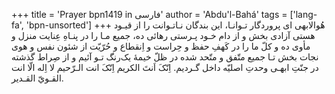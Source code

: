 +++
title = 'Prayer bpn1419 in فارسی'
author = 'Abdu'l-Bahá'
tags = ['lang-fa', 'bpn-unsorted']
+++
هُوالابهی
ای پروردگار تـوانـا، اين بندگان نـاتـوانت را از قيـود هستی آزادی بخش و از دام خـود پـرستی رهائی ده، جميع مـا را در پنـاهِ عِنايت منزل و مأوی ده  و کلّ ما را در کَهفِ حفظ و حِراست و اِنقطاع  و حُرّيّت از شئون نفس و هوی نجات بخش تـا جميع متّفق و متّحد شده در ظلّ خيمۀ يک‌رنگ تـو آئيم و از صِراط گذشته در جنّتِ ابهـی وحدتِ اصليّه داخل گـرديم. اِنّکَ اَنتَ الکريم اِنّکَ انت الـرّحيم لا اِله الّا انت القـويّ القـدير.
